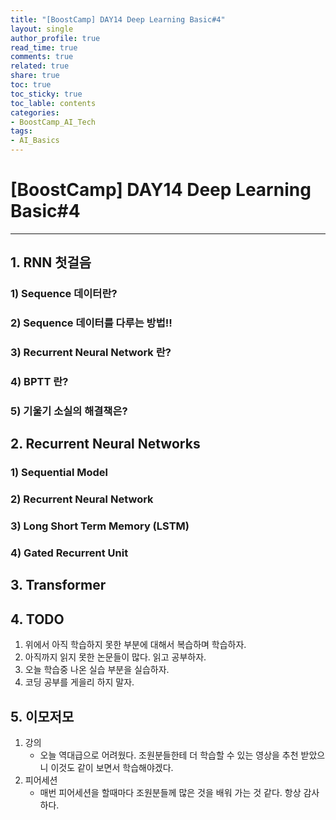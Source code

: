 ```yaml
---
title: "[BoostCamp] DAY14 Deep Learning Basic#4"
layout: single
author_profile: true
read_time: true
comments: true
related: true
share: true
toc: true
toc_sticky: true
toc_lable: contents
categories:
- BoostCamp_AI_Tech
tags:
- AI_Basics
---
```


# [BoostCamp] DAY14 Deep Learning Basic#4
---   

## 1. RNN 첫걸음   
### 1) Sequence 데이터란?   
### 2) Sequence 데이터를 다루는 방법!!   
### 3) Recurrent Neural Network 란?    
### 4) BPTT 란?    
### 5) 기울기 소실의 해결책은?    


## 2. Recurrent Neural Networks    
### 1) Sequential Model    
### 2) Recurrent Neural Network   
### 3) Long Short Term Memory (LSTM)    
### 4) Gated Recurrent Unit    


## 3. Transformer    


## 4. TODO   
1. 위에서 아직 학습하지 못한 부분에 대해서 복습하며 학습하자.  
2. 아직까지 읽지 못한 논문들이 많다. 읽고 공부하자.   
3. 오늘 학습중 나온 실습 부분을 실습하자.   
4. 코딩 공부를 게을리 하지 말자.   



## 5. 이모저모   

1. 강의   
	* 오늘 역대급으로 어려웠다. 조원분들한테 더 학습할 수 있는 영상을 추천 받았으니 이것도 같이 보면서 학습해야겠다.    
2. 피어세션   
	* 매번 피어세션을 할때마다 조원분들께 많은 것을 배워 가는 것 같다. 항상 감사하다.
